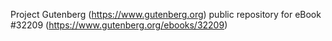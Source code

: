 Project Gutenberg (https://www.gutenberg.org) public repository for eBook #32209 (https://www.gutenberg.org/ebooks/32209)
